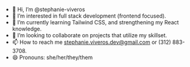 - 👋 Hi, I’m @stephanie-viveros
- 👀 I’m interested in full stack development (frontend focused).
- 🌱 I’m currently learning Tailwind CSS, and strengthening my React knowledge.
- 💞️ I’m looking to collaborate on projects that utilize my skillset.
- 📫 How to reach me stephanie.viveros.dev@gmail.com or ‪(312) 883-3708‬.
- 😄 Pronouns: she/her/they/them

<!---
stephanie-viveros/stephanie-viveros is a ✨ special ✨ repository because its `README.md` (this file) appears on your GitHub profile.
You can click the Preview link to take a look at your changes.
--->
